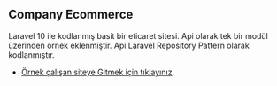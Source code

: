 

## Company Ecommerce

Laravel 10 ile kodlanmış basit bir eticaret sitesi. Api olarak tek bir modül üzerinden örnek eklenmiştir. Api Laravel Repository Pattern olarak kodlanmıştır.

- [Örnek çalışan siteye Gitmek için tıklayınız](http://ecommerce.dekorincele.com).

